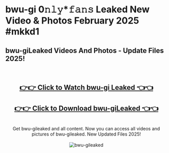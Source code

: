 # bwu-gi 0𝚗𝚕𝚢*𝚏𝚊𝚗𝚜 Leaked New Video & Photos February 2025 #mkkd1

<h2>bwu-giLeaked Videos And Photos - Update Files 2025!</h2>
<br>
<div align="center">
<h2><a href="https://mediaupload.pro?title=bwu-gi&ref=11F" rel="nofollow">👉👉 Click to Watch bwu-gi Leaked 👈👈</a></h2>
<h2><a href="https://mediaupload.pro?title=bwu-gi&ref=11F" rel="nofollow">👉👉 Click to Download bwu-giLeaked 👈👈</a></h2>
<br>
Get bwu-gileaked and all content. Now you can access all videos and pictures of bwu-gileaked. New Updated Files 2025!
<br>
<br>
<a href="https://mediaupload.pro?title=bwu-gi&ref=11F" rel="nofollow" data-target="animated-image.originalLink"><img src="https://i.ibb.co/Gkj2r4b/banner.png" alt="bwu-gileaked" style="max-width: 100%; display: inline-block;" data-target="animated-image.originalImage"></a>
</div>
<br>

